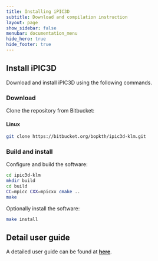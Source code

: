 ```yaml
---
title: Installing iPIC3D
subtitle: Download and compilation instruction
layout: page
show_sidebar: false
menubar: documentation_menu
hide_hero: true
hide_footer: true
---
```


## Install iPIC3D

Download and install iPIC3D using the following commands.

### Download

Clone the repository from Bitbucket:

#### Linux
```bash
git clone https://bitbucket.org/bopkth/ipic3d-klm.git
```

### Build and install

Configure and build the software:
```bash
cd ipic3d-klm
mkdir build
cd build
CC=mpicc CXX=mpicxx cmake ..
make
```
Optionally install the software:
```bash
make install
```

[comment]: # (#### CUDA)
[comment]: # (Particle mover with CUDA can be compiled if enabled)
[comment]: # (```bash)
[comment]: # (--with-cuda=${CUDA_PATH})
[comment]: # (```)

## Detail user guide
A detailed user guide can be found at **[here](https://www.kth.se/files/view/markidis/5846cba0a4ba671c5d0bfb2d/ee_pdc_course_project_report_v.pdf)**.
